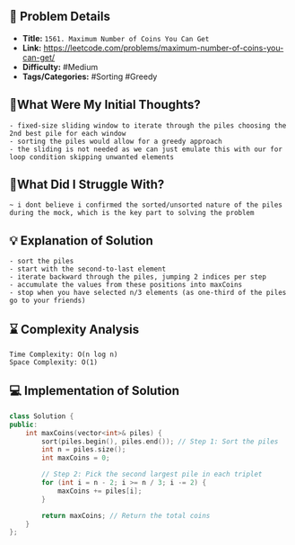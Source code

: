 ## 📝 Problem Details

- **Title:** `1561. Maximum Number of Coins You Can Get`
- **Link:** https://leetcode.com/problems/maximum-number-of-coins-you-can-get/
- **Difficulty:** #Medium 
- **Tags/Categories:** #Sorting #Greedy 

## 💭What Were My Initial Thoughts?

```
- fixed-size sliding window to iterate through the piles choosing the 2nd best pile for each window
- sorting the piles would allow for a greedy approach
- the sliding is not needed as we can just emulate this with our for loop condition skipping unwanted elements
```

## 🤔What Did I Struggle With?

```
~ i dont believe i confirmed the sorted/unsorted nature of the piles during the mock, which is the key part to solving the problem
```

## 💡 Explanation of Solution

```
- sort the piles
- start with the second-to-last element 
- iterate backward through the piles, jumping 2 indices per step
- accumulate the values from these positions into maxCoins
- stop when you have selected n/3 elements (as one-third of the piles go to your friends)
```

## ⌛ Complexity Analysis

```
Time Complexity: O(n log n)
Space Complexity: O(1)
```

## 💻 Implementation of Solution

```cpp
class Solution {
public:
    int maxCoins(vector<int>& piles) {
        sort(piles.begin(), piles.end()); // Step 1: Sort the piles
        int n = piles.size();
        int maxCoins = 0;

        // Step 2: Pick the second largest pile in each triplet
        for (int i = n - 2; i >= n / 3; i -= 2) {
            maxCoins += piles[i];
        }

        return maxCoins; // Return the total coins
    }
};
```
